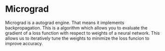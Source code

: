 # Micrograd
Micrograd is a autograd engine. That means it implements backpropagation. This is a algorithm which allows you to evaluate the gradient of a loss function with respect to weights of a neural network. This allows us to iteratively tune the weights to minimize the loss funcion to improve accuracy.